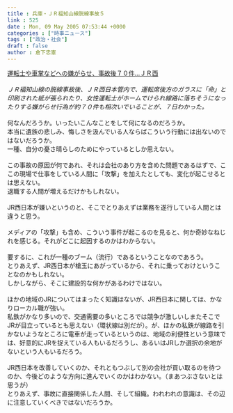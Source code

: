 ```yaml
---
title : 兵庫・ＪＲ福知山線脱線事故５
link : 525
date : Mon, 09 May 2005 07:53:44 +0000
categories : ["時事ニュース"]
tags : ["政治・社会"]
draft : false
author : 倉下忠憲
---
```


<A HREF="http://www.yomiuri.co.jp/national/news/20050508i202.htm" TARGET="_blank">運転士や車掌などへの嫌がらせ、事故後７０件…ＪＲ西</A><BR><BR><I>ＪＲ福知山線の脱線事故後、ＪＲ西日本管内で、運転席後方のガラスに「命」と印刷された紙が張られたり、女性運転士がホームでけられ線路に落ちそうになったりする嫌がらせ行為が約７０件も相次いでいることが、７日わかった。 </I><BR><BR>何なんだろうか。いったいこんなことをして何になるのだろうか。<BR>本当に遺族の悲しみ、悔しさを汲んでいる人ならばこういう行動には出ないのではないだろうか。<BR>一種、自分の憂さ晴らしのためにやっているとしか思えない。<BR><BR>この事故の原因が何であれ、それは会社のあり方を含めた問題であるはずで、ここの現場で仕事をしている人間に「攻撃」を加えたとしても、変化が起こせるとは思えない。<BR>退職する人間が増えるだけかもしれない。<BR><BR>JR西日本が嫌いというのと、そこでとりあえずは業務を遂行している人間とは違うと思う。<BR><BR>メディアの「攻撃」も含め、こういう事件が起こるのを見ると、何か奇妙なねじれを感じる。それがどこに起因するのかはわからない。<BR><BR>要するに、これが一種のブーム（流行）であるということなのであろう。<BR>とりあえず、JR西日本が槍玉にあがっているから、それに乗っておけということなのかもしれない。<BR>しかしながら、そこに建設的な何かがあるわけではない。<BR><BR>ほかの地域のJRについてはまったく知識はないが、JR西日本に関しては、かなりローカル職が強い。<BR>私鉄がかなり多いので、交通需要の多いところでは競争が激しいしまたそこでJRが目立っているとも思えない（環状線は別だが）。が、ほかの私鉄が線路を引かないようなところに電車が走っているというのは、地域の利便性という意味では、好意的にJRを捉えている人もいるだろうし、あるいはJRしか選択の余地がないという人もいるだろう。<BR><BR>JR西日本を改善していくのか、それともつぶして別の会社が買い取るのを待つのか、今後どのような方向に進んでいくのかはわかない。（まあつぶさないとは思うが）<BR>とりあえず、事故に直接関係した人間、そして組織。われわれの意識は、その辺に注意していくべきではないだろうか。<br><br>
